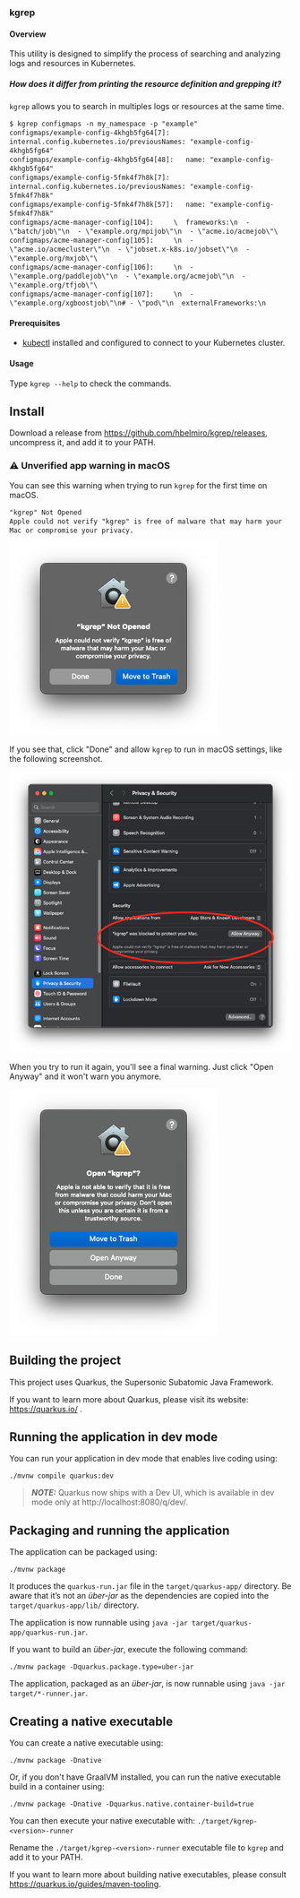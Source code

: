 ### kgrep

#### Overview

This utility is designed to simplify the process of searching and analyzing logs and resources in Kubernetes.

##### How does it differ from printing the resource definition and grepping it?

`kgrep` allows you to search in multiples logs or resources at the same time.

```shell
$ kgrep configmaps -n my_namespace -p "example"
configmaps/example-config-4khgb5fg64[7]:     internal.config.kubernetes.io/previousNames: "example-config-4khgb5fg64"
configmaps/example-config-4khgb5fg64[48]:   name: "example-config-4khgb5fg64"
configmaps/example-config-5fmk4f7h8k[7]:     internal.config.kubernetes.io/previousNames: "example-config-5fmk4f7h8k"
configmaps/example-config-5fmk4f7h8k[57]:   name: "example-config-5fmk4f7h8k"
configmaps/acme-manager-config[104]:     \  frameworks:\n  - \"batch/job\"\n  - \"example.org/mpijob\"\n  - \"acme.io/acmejob\"\
configmaps/acme-manager-config[105]:     \n  - \"acme.io/acmecluster\"\n  - \"jobset.x-k8s.io/jobset\"\n  - \"example.org/mxjob\"\
configmaps/acme-manager-config[106]:     \n  - \"example.org/paddlejob\"\n  - \"example.org/acmejob\"\n  - \"example.org/tfjob\"\
configmaps/acme-manager-config[107]:     \n  - \"example.org/xgboostjob\"\n# - \"pod\"\n  externalFrameworks:\n
```

#### Prerequisites

- [kubectl](https://kubernetes.io/docs/tasks/tools/install-kubectl/) installed and configured to connect to your
  Kubernetes cluster.

#### Usage

Type `kgrep --help` to check the commands.

## Install

Download a release from https://github.com/hbelmiro/kgrep/releases, uncompress it, and add it to your PATH.

### ⚠️ Unverified app warning in macOS

You can see this warning when trying to run `kgrep` for the first time on macOS.

```
"kgrep" Not Opened
Apple could not verify "kgrep" is free of malware that may harm your Mac or compromise your privacy.
```

![kgrep-not-opened.png](resources/kgrep-not-opened.png)

If you see that, click "Done" and allow `kgrep` to run in macOS settings, like the following screenshot.

![allow-kgrep.png](resources/allow-kgrep.png)

When you try to run it again, you'll see a final warning. Just click "Open Anyway" and it won't warn you anymore.

![open-anyway.png](resources/open-anyway.png)

## Building the project

This project uses Quarkus, the Supersonic Subatomic Java Framework.

If you want to learn more about Quarkus, please visit its website: https://quarkus.io/ .

## Running the application in dev mode

You can run your application in dev mode that enables live coding using:
```shell script
./mvnw compile quarkus:dev
```

> **_NOTE:_**  Quarkus now ships with a Dev UI, which is available in dev mode only at http://localhost:8080/q/dev/.

## Packaging and running the application

The application can be packaged using:
```shell script
./mvnw package
```
It produces the `quarkus-run.jar` file in the `target/quarkus-app/` directory.
Be aware that it’s not an _über-jar_ as the dependencies are copied into the `target/quarkus-app/lib/` directory.

The application is now runnable using `java -jar target/quarkus-app/quarkus-run.jar`.

If you want to build an _über-jar_, execute the following command:
```shell script
./mvnw package -Dquarkus.package.type=uber-jar
```

The application, packaged as an _über-jar_, is now runnable using `java -jar target/*-runner.jar`.

## Creating a native executable

You can create a native executable using: 
```shell script
./mvnw package -Dnative
```

Or, if you don't have GraalVM installed, you can run the native executable build in a container using: 
```shell script
./mvnw package -Dnative -Dquarkus.native.container-build=true
```

You can then execute your native executable with: `./target/kgrep-<version>-runner`

Rename the `./target/kgrep-<version>-runner` executable file to `kgrep` and add it to your PATH.

If you want to learn more about building native executables, please consult https://quarkus.io/guides/maven-tooling.